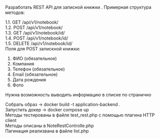 Разработать REST API для записной книжки . Примерная структура методов:

1.1. GET /api/v1/notebook/ <br>
1.2. POST /api/v1/notebook/ <br>
1.3. GET /api/v1/notebook/id/ <br>
1.4. POST /api/v1/notebook/id/ <br>
1.5. DELETE /api/v1/notebook/id/ <br>
Поля для POST запискной книжки: <br>

1. ФИО (обязательное)
2. Компания
3. Телефон (обязательное)
4. Email (обязательное)
5. Дата рождения 
6. Фото

Нужна возможность выводить информацию в списке по странично

Собрать образ -> docker build -t application-backend . <br>
Запустить докер -> docker compose up <br>
Методы тестированы в файле test_rest.php с помощью плагина HTTP client <br>
Методы описаны в NoteRestControlle.php <br>
Пагинация реализвана в файле list.php <br>
